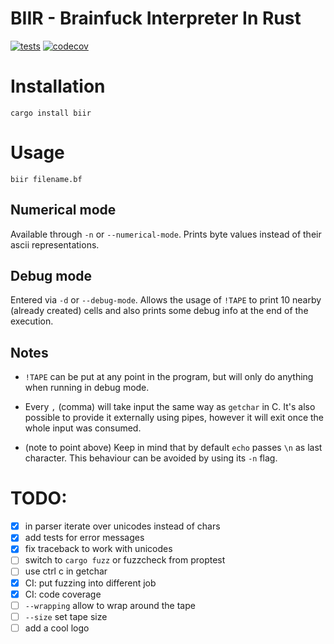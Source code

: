 # BIIR - Brainfuck Interpreter In Rust

[![tests](https://gitlab.com/MaksRawski/biir/badges/master/pipeline.svg)](https://gitlab.com/MaksRawski/biir/-/commits/master)
[![codecov](https://codecov.io/gh/MaksRawski/biir/branch/develop/graph/badge.svg?token=6YIXCT104V)](https://codecov.io/gh/MaksRawski/biir)

# Installation
`cargo install biir`

# Usage
`biir filename.bf`

## Numerical mode
Available through `-n` or `--numerical-mode`.
Prints byte values instead of their ascii representations.

## Debug mode
Entered via `-d` or `--debug-mode`.
Allows the usage of `!TAPE` to print 10 nearby (already created) cells and
also prints some debug info at the end of the execution.

## Notes
* `!TAPE` can be put at any point in the program,
but will only do anything when running in debug mode.

* Every `,` (comma) will take input the same way as `getchar` in C.
It's also possible to provide it externally using pipes,
however it will exit once the whole input was consumed.

* (note to point above) Keep in mind that by default `echo` passes `\n` as last character.
This behaviour can be avoided by using its `-n` flag.


# TODO:
- [x] in parser iterate over unicodes instead of chars
- [x] add tests for error messages
- [x] fix traceback to work with unicodes
- [ ] switch to `cargo fuzz` or fuzzcheck from proptest
- [ ] use ctrl c in getchar
- [x] CI: put fuzzing into different job
- [x] CI: code coverage
- [ ] `--wrapping` allow to wrap around the tape
- [ ] `--size` set tape size
- [ ] add a cool logo
